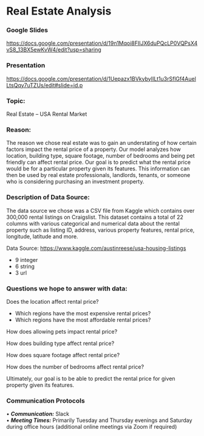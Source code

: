 
# Real Estate Analysis

### Google Slides
https://docs.google.com/presentation/d/19n1Mqoi8FIlJX6duPQcLP0VQPsX4vS8_13BX5ewKvW4/edit?usp=sharing 

### Presentation
https://docs.google.com/presentation/d/1Uepazx1BVkybyIILt1u3rSflGf4AuelLtsQqy7uTZUs/edit#slide=id.p

### **Topic:** 
Real Estate – USA Rental Market

### **Reason:**
 The reason we chose real estate was to gain an understating of how certain factors impact the rental price of a property. Our model analyzes how location, building type, square footage, number of bedrooms and being pet friendly can affect rental price. Our goal is to predict what the rental price would be for a particular property given its features. This information can then be used by real estate professionals, landlords, tenants, or someone who is considering purchasing an investment property. 

### **Description of Data Source:** 
The data source we chose was a CSV file from Kaggle which contains over 300,000 rental listings on Craigslist. This dataset contains a total of 22 columns with various categorical and numerical data about the rental property such as listing ID, address, various property features, rental price, longitude, latitude and more. 

Data Source: https://www.kaggle.com/austinreese/usa-housing-listings

* 9 integer  
* 6 string  
* 3 url


### **Questions we hope to answer with data:**
Does the location affect rental price?  

  * Which regions have the most expensive rental prices?  
  * Which regions have the most affordable rental prices?

How does allowing pets impact rental price?

How does building type affect rental price?

How does square footage affect rental price?

How does the number of bedrooms affect rental price?

Ultimately, our goal is to be able to predict the rental price for given property given its features.  


### **Communication Protocols**
•	***Communication:*** Slack  
•	***Meeting Times:*** Primarily Tuesday and Thursday evenings and Saturday during office hours (additional online meetings via Zoom if required)
